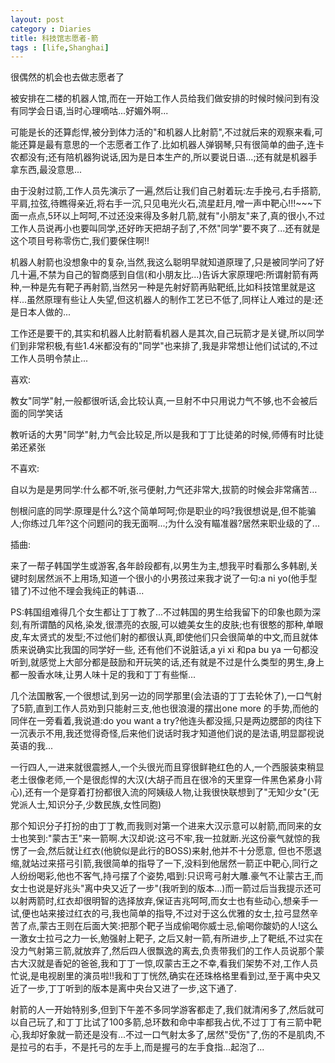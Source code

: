```yaml
---
layout: post
category : Diaries
title: 科技馆志愿者-箭
tags : [life,Shanghai]
---
```



很偶然的机会也去做志愿者了

被安排在二楼的机器人馆,而在一开始工作人员给我们做安排的时候时候问到有没有同学会日语,当时心理嘀咕...好媚外啊...

可能是长的还算彪悍,被分到体力活的"和机器人比射箭",不过就后来的观察来看,可能还算是最有意思的一个志愿者工作了.比如机器人弹钢琴,只有很简单的曲子,连卡农都没有;还有陪机器狗说话,因为是日本生产的,所以要说日语...;还有就是机器手拿东西,最没意思...

由于没射过箭,工作人员先演示了一遍,然后让我们自己射着玩:左手挽弓,右手搭箭,平肩,拉弦,待瞧得亲近,将右手一沉,只见电光火石,流星赶月,噌一声中靶心!!!~~~下面一点点,5环以上呵呵,不过还没来得及多射几箭,就有"小朋友"来了,真的很小,不过工作人员说再小也要叫同学,还好昨天把胡子刮了,不然"同学"要不爽了...还有就是这个项目号称零伤亡,我们要保住啊!!

机器人射箭也没想象中的复杂,当然,我这么聪明早就知道原理了,只是被同学问了好几十遍,不禁为自己的智商感到自信(和小朋友比...)告诉大家原理吧:所谓射箭有两种,一种是先有靶子再射箭,当然另一种是先射好箭再贴靶纸,比如科技馆里就是这样...虽然原理有些让人失望,但这机器人的制作工艺已不低了,同样让人难过的是:还是日本人做的...

工作还是要干的,其实和机器人比射箭看机器人是其次,自己玩箭才是关键,所以同学们到非常积极,有些1.4米都没有的"同学"也来排了,我是非常想让他们试试的,不过工作人员明令禁止...

喜欢:

教女"同学"射,一般都很听话,会比较认真,一旦射不中只用说力气不够,也不会被后面的同学笑话

教听话的大男"同学"射,力气会比较足,所以是我和丁丁比徒弟的时候,师傅有时比徒弟还紧张

不喜欢:

自以为是是男同学:什么都不听,张弓便射,力气还非常大,拔箭的时候会非常痛苦...

刨根问底的同学:原理是什么?这个简单呵呵;你是职业的吗?我很想说是,但不能骗人;你练过几年?这个问题问的我无面啊...;为什么没有瞄准器?居然来职业级的了...

插曲:

来了一帮子韩国学生或游客,各年龄段都有,以男生为主,想我平时看那么多韩剧,关键时刻居然派不上用场,知道一个很小的小男孩过来我才说了一句:a ni yo(他手型错了)不过他不理会我纯正的韩语...

PS:韩国组难得几个女生都让丁丁教了...不过韩国的男生给我留下的印象也颇为深刻,有所谓酷的风格,染发,很漂亮的衣服,可以媲美女生的皮肤;也有很憨的那种,单眼皮,车太贤式的发型;不过他们射的都很认真,即使他们只会很简单的中文,而且就体质来说确实比我国的同学好一些, 还有他们不说脏话,a yi xi 和pa bu ya 一句都没听到,就感觉上大部分都是鼓励和开玩笑的话,还有就是不过是什么类型的男生,身上都一股香水味,让男人味十足的我和丁丁有些惭...

几个法国散客,一个很想试,到另一边的同学那里(会法语的丁丁去轮休了),一口气射了5箭,直到工作人员劝到只能射三支,他也很浪漫的摆出one more 的手势,而他的同伴在一旁看着,我说道:do you want a try?他连头都没摇,只是两边腮部的肉往下一沉表示不用,我还觉得奇怪,后来他们说话时我才知道他们说的是法语,明显鄙视说英语的我...

一行四人,一进来就很震撼人,一个头很光而且穿很鲜艳红色的人,一个西服装束稍显老土很像老师,一个是很彪悍的大汉(大胡子而且在很冷的天里穿一件黑色紧身小背心),还有一个是穿着打扮都很入流的阿姨级人物,让我很快联想到了"无知少女"(无党派人士,知识分子,少数民族,女性同胞)

那个知识分子打扮的由丁丁教,而我则对第一个进来大汉示意可以射箭,而同来的女士也笑到:"蒙古王"来一箭啊.大汉却说:这弓不牢,我一拉就断.光这份豪气就惊的我愣了一会,然后就让红衣(他貌似是此行的BOSS)来射,他并不十分愿意, 但也不愿退缩,就站过来搭弓引箭,我很简单的指导了一下,没料到他居然一箭正中靶心,同行之人纷纷喝彩,他也不客气,持弓摆了个姿势,唱到:只识弯弓射大雕.豪气不让蒙古王,而女士也说是好兆头"离中央又近了一步"(我听到的版本...)而一箭过后当我提示还可以射两箭时,红衣却很明智的选择放弃,保证吉兆呵呵,而女士也有些动心,想亲手一试,便也站来接过红衣的弓,我也简单的指导,不过对于这么优雅的女士,拉弓显然辛苦了点,蒙古王则在后面大笑:把那个靶子当成偷喝你威士忌,偷喝你酸奶的人!这么一激女士拉弓之力一长,勉强射上靶子, 之后又射一箭,有所进步,上了靶纸,不过实在没力气射第三箭,就放弃了,然后四人很飘逸的离去,负责带我们的工作人员说那个蒙古大汉就是香妃的爸爸,我和丁丁一惊,叹蒙古王之不幸,看我们架势不对,工作人员忙说,是电视剧里的演员啦!!我和丁丁恍然,确实在还珠格格里看到过,至于离中央又近了一步,丁丁听到的版本是离中央台又进了一步,这下通了. 

射箭的人一开始特别多,但到下午差不多同学游客都走了,我们就清闲多了,然后就可以自己玩了,和丁丁比试了100多箭,总环数和命中率都我占优,不过丁丁有三箭中靶心,我却好象就一箭还是没有...不过一口气射太多了,居然"受伤"了,伤的不是肌肉,不是拉弓的右手，不是托弓的左手上,而是握弓的左手食指...起泡了...